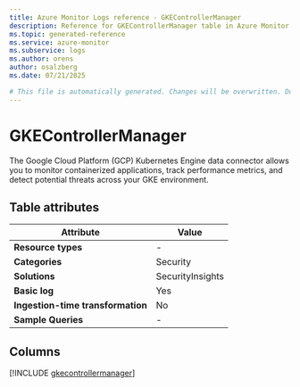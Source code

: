 ```yaml
---
title: Azure Monitor Logs reference - GKEControllerManager
description: Reference for GKEControllerManager table in Azure Monitor Logs.
ms.topic: generated-reference
ms.service: azure-monitor
ms.subservice: logs
ms.author: orens
author: osalzberg
ms.date: 07/21/2025

# This file is automatically generated. Changes will be overwritten. Do not change this file directly.
---
```


# GKEControllerManager

The Google Cloud Platform (GCP) Kubernetes Engine data connector allows you to monitor containerized applications, track performance metrics, and detect potential threats across your GKE environment.


## Table attributes

|Attribute|Value|
|---|---|
|**Resource types**|-|
|**Categories**|Security|
|**Solutions**| SecurityInsights|
|**Basic log**|Yes|
|**Ingestion-time transformation**|No|
|**Sample Queries**|-|



## Columns
  
[!INCLUDE [gkecontrollermanager](~/reusable-content/ce-skilling/azure/includes/azure-monitor/reference/tables/gkecontrollermanager-include.md)]

